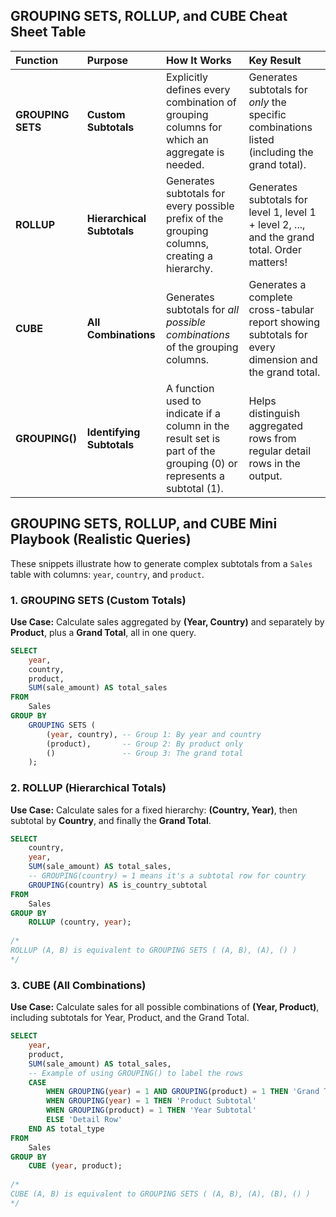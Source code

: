 ## GROUPING SETS, ROLLUP, and CUBE Cheat Sheet Table

| Function | Purpose | How It Works | Key Result |
| :--- | :--- | :--- | :--- |
| **GROUPING SETS** | **Custom Subtotals** | Explicitly defines every combination of grouping columns for which an aggregate is needed. | Generates subtotals for *only* the specific combinations listed (including the grand total). |
| **ROLLUP** | **Hierarchical Subtotals** | Generates subtotals for every possible prefix of the grouping columns, creating a hierarchy. | Generates subtotals for level 1, level 1 + level 2, ..., and the grand total. Order matters\! |
| **CUBE** | **All Combinations** | Generates subtotals for *all possible combinations* of the grouping columns. | Generates a complete cross-tabular report showing subtotals for every dimension and the grand total. |
| **GROUPING()** | **Identifying Subtotals** | A function used to indicate if a column in the result set is part of the grouping (0) or represents a subtotal (1). | Helps distinguish aggregated rows from regular detail rows in the output. |

## GROUPING SETS, ROLLUP, and CUBE Mini Playbook (Realistic Queries)

These snippets illustrate how to generate complex subtotals from a `Sales` table with columns: `year`, `country`, and `product`.

### 1\. GROUPING SETS (Custom Totals)

**Use Case:** Calculate sales aggregated by **(Year, Country)** and separately by **Product**, plus a **Grand Total**, all in one query.

```sql
SELECT
    year,
    country,
    product,
    SUM(sale_amount) AS total_sales
FROM
    Sales
GROUP BY
    GROUPING SETS (
        (year, country), -- Group 1: By year and country
        (product),       -- Group 2: By product only
        ()               -- Group 3: The grand total
    );
```

### 2\. ROLLUP (Hierarchical Totals)

**Use Case:** Calculate sales for a fixed hierarchy: **(Country, Year)**, then subtotal by **Country**, and finally the **Grand Total**.

```sql
SELECT
    country,
    year,
    SUM(sale_amount) AS total_sales,
    -- GROUPING(country) = 1 means it's a subtotal row for country
    GROUPING(country) AS is_country_subtotal
FROM
    Sales
GROUP BY
    ROLLUP (country, year);
    
/*
ROLLUP (A, B) is equivalent to GROUPING SETS ( (A, B), (A), () )
*/
```

### 3\. CUBE (All Combinations)

**Use Case:** Calculate sales for all possible combinations of **(Year, Product)**, including subtotals for Year, Product, and the Grand Total.

```sql
SELECT
    year,
    product,
    SUM(sale_amount) AS total_sales,
    -- Example of using GROUPING() to label the rows
    CASE
        WHEN GROUPING(year) = 1 AND GROUPING(product) = 1 THEN 'Grand Total'
        WHEN GROUPING(year) = 1 THEN 'Product Subtotal'
        WHEN GROUPING(product) = 1 THEN 'Year Subtotal'
        ELSE 'Detail Row'
    END AS total_type
FROM
    Sales
GROUP BY
    CUBE (year, product);
    
/*
CUBE (A, B) is equivalent to GROUPING SETS ( (A, B), (A), (B), () )
*/
```
